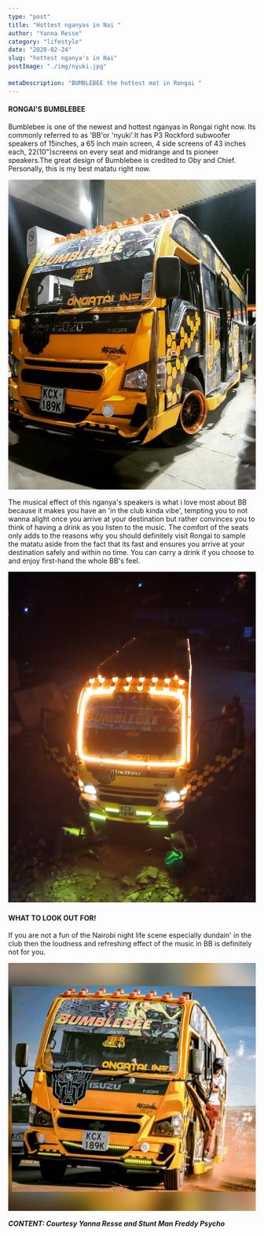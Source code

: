 ```yaml
---
type: "post"
title: "Hottest nganyas in Nai "
author: "Yanna Resse"
category: "lifestyle"
date: "2020-02-24"
slug: "hottest nganya's in Nai"
postImage: "./img/nyuki.jpg"

metaDescription: "BUMBLEBEE the hottest mat in Rongai "
---
```


#### RONGAI'S BUMBLEBEE

Bumblebee is one of the newest and hottest nganyas in Rongai right now. Its commonly referred to as 'BB'or 'nyuki'.It has P3 Rockford subwoofer speakers of 15inches, a 65 inch main screen, 4 side screens of 43 inches each, 22(10")screens on every seat and midrange and ts pioneer speakers.The great design of Bumblebee is credited to Oby and Chief. Personally, this is my best matatu right now.

![BumbleBee ](./img/bumblebee3.jpg)

The musical effect of this nganya's speakers is what i love most about BB because it makes you have an 'in the club kinda vibe', tempting you to not wanna alight once you arrive at your destination but rather convinces you to think of having a drink as you listen to the music. The comfort of the seats only adds to the reasons why you should definitely visit Rongai to sample the matatu aside from the fact that its fast and ensures you arrive at your destination safely and within no time. You can carry a drink if you choose to and enjoy first-hand the whole BB's feel.

![Bumble Bee Night Mode](./img/bumblebee2.jpg)

#### WHAT TO LOOK OUT FOR!

If you are not a fun of the Nairobi night life scene especially dundain' in the club then the loudness and refreshing effect of the music in BB is definitely not for you.

![Bumble Bee Rongai](./img/bumblebee.jpg)

_**CONTENT: Courtesy Yanna Resse and Stunt Man Freddy Psycho**_

